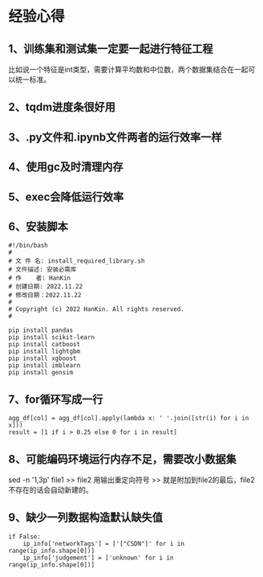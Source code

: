 # 经验心得

## 1、训练集和测试集一定要一起进行特征工程
比如说一个特征是int类型，需要计算平均数和中位数，两个数据集结合在一起可以统一标准。

## 2、tqdm进度条很好用

## 3、.py文件和.ipynb文件两者的运行效率一样

## 4、使用gc及时清理内存

## 5、exec会降低运行效率

## 6、安装脚本
```
#!/bin/bash
#
# 文 件 名: install_required_library.sh
# 文件描述: 安装必需库
# 作    者: HanKin
# 创建日期: 2022.11.22
# 修改日期：2022.11.22
# 
# Copyright (c) 2022 HanKin. All rights reserved.
#

pip install pandas
pip install scikit-learn
pip install catboost
pip install lightgbm
pip install xgboost
pip install imblearn
pip install gensim
```

## 7、for循环写成一行
```
agg_df[col] = agg_df[col].apply(lambda x: ' '.join([str(i) for i in x]))
result = [1 if i > 0.25 else 0 for i in result] 
```

## 8、可能编码环境运行内存不足，需要改小数据集
sed -n '1,3p' file1 >> file2
用输出重定向符号 >> 就是附加到file2的最后，file2不存在的话会自动新建的。

## 9、缺少一列数据构造默认缺失值
```
if False:
    ip_info['networkTags'] = ['["CSDN"]' for i in range(ip_info.shape[0])]
    ip_info['judgement'] = ['unknown' for i in range(ip_info.shape[0])]
```

